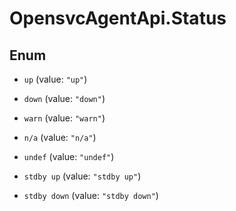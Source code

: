 # OpensvcAgentApi.Status

## Enum


* `up` (value: `"up"`)

* `down` (value: `"down"`)

* `warn` (value: `"warn"`)

* `n/a` (value: `"n/a"`)

* `undef` (value: `"undef"`)

* `stdby up` (value: `"stdby up"`)

* `stdby down` (value: `"stdby down"`)


